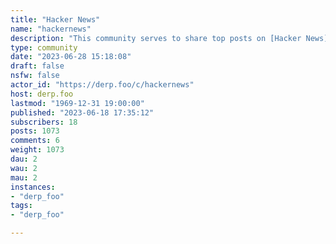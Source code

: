 ```yaml
---
title: "Hacker News" 
name: "hackernews"
description: "This community serves to share top posts on [Hacker News](https://news.ycombinator.com) with the wider fediverse."
type: community
date: "2023-06-28 15:18:08"
draft: false
nsfw: false
actor_id: "https://derp.foo/c/hackernews"
host: derp.foo
lastmod: "1969-12-31 19:00:00"
published: "2023-06-18 17:35:12"
subscribers: 18
posts: 1073
comments: 6
weight: 1073
dau: 2
wau: 2
mau: 2
instances:
- "derp_foo"
tags: 
- "derp_foo"

---
```

